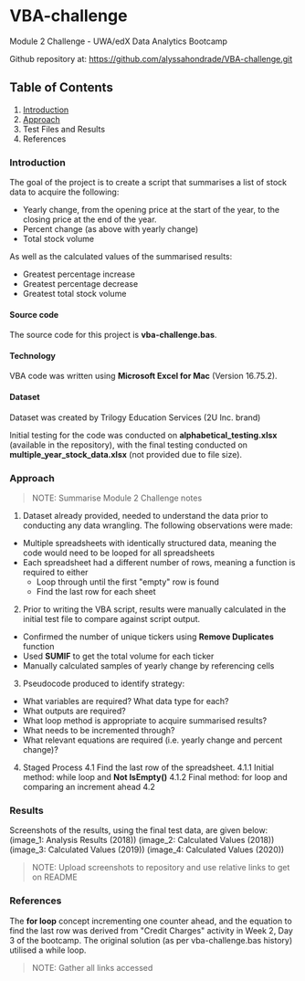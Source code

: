 # VBA-challenge
Module 2 Challenge - UWA/edX Data Analytics Bootcamp

Github repository at: https://github.com/alyssahondrade/VBA-challenge.git

## Table of Contents
1. [Introduction](https://github.com/alyssahondrade/VBA-challenge/blob/main/README.md#introduction)
2. [Approach](https://github.com/alyssahondrade/VBA-challenge/blob/main/README.md#approach)
3. Test Files and Results
4. References

### Introduction
The goal of the project is to create a script that summarises a list of stock data to acquire the following:
- Yearly change, from the opening price at the start of the year, to the closing price at the end of the year.
- Percent change (as above with yearly change)
- Total stock volume

As well as the calculated values of the summarised results:
- Greatest percentage increase
- Greatest percentage decrease
- Greatest total stock volume

#### Source code
The source code for this project is **vba-challenge.bas**.

#### Technology
VBA code was written using **Microsoft Excel for Mac** (Version 16.75.2).

#### Dataset
Dataset was created by Trilogy Education Services (2U Inc. brand)

Initial testing for the code was conducted on **alphabetical_testing.xlsx** (available in the repository), with the final testing conducted on **multiple_year_stock_data.xlsx** (not provided due to file size).

### Approach
> NOTE: Summarise Module 2 Challenge notes
1. Dataset already provided, needed to understand the data prior to conducting any data wrangling. The following observations were made: 
- Multiple spreadsheets with identically structured data, meaning the code would need to be looped for all spreadsheets
- Each spreadsheet had a different number of rows, meaning a function is required to either
  - Loop through until the first "empty" row is found
  - Find the last row for each sheet
2. Prior to writing the VBA script, results were manually calculated in the initial test file to compare against script output.
- Confirmed the number of unique tickers using **Remove Duplicates** function
- Used **SUMIF** to get the total volume for each ticker
- Manually calculated samples of yearly change by referencing cells
3. Pseudocode produced to identify strategy:
- What variables are required? What data type for each?
- What outputs are required?
- What loop method is appropriate to acquire summarised results?
- What needs to be incremented through?
- What relevant equations are required (i.e. yearly change and percent change)?
4. Staged Process
  4.1 Find the last row of the spreadsheet.
    4.1.1 Initial method: while loop and **Not IsEmpty()**
    4.1.2 Final method: for loop and comparing an increment ahead
  4.2

### Results
Screenshots of the results, using the final test data, are given below:
(image_1: Analysis Results (2018))
(image_2: Calculated Values (2018))
(image_3: Calculated Values (2019))
(image_4: Calculated Values (2020))
> NOTE: Upload screenshots to repository and use relative links to get on README

### References
The **for loop** concept incrementing one counter ahead, and the equation to find the last row was derived from "Credit Charges" activity in Week 2, Day 3 of the bootcamp. The original solution (as per vba-challenge.bas history) utilised a while loop.

> NOTE: Gather all links accessed
